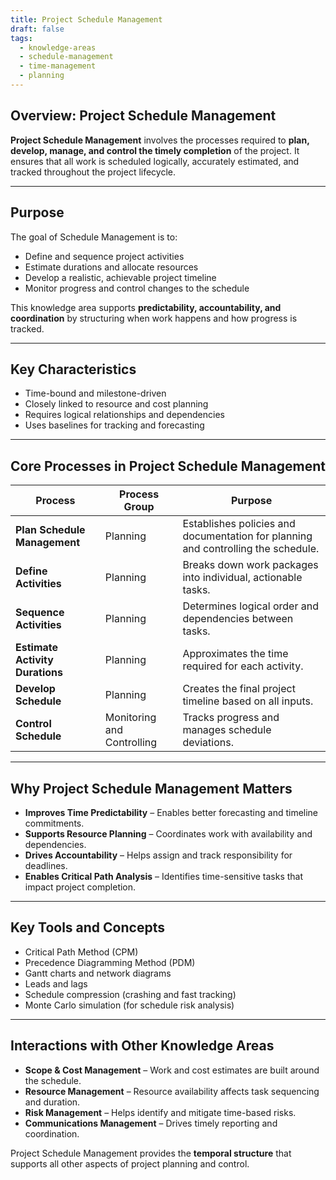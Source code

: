 ```yaml
---
title: Project Schedule Management  
draft: false  
tags:  
  - knowledge-areas  
  - schedule-management  
  - time-management  
  - planning  
---
```


## Overview: Project Schedule Management

**Project Schedule Management** involves the processes required to **plan, develop, manage, and control the timely completion** of the project. It ensures that all work is scheduled logically, accurately estimated, and tracked throughout the project lifecycle.

---

## Purpose

The goal of Schedule Management is to:

- Define and sequence project activities  
- Estimate durations and allocate resources  
- Develop a realistic, achievable project timeline  
- Monitor progress and control changes to the schedule  

This knowledge area supports **predictability, accountability, and coordination** by structuring when work happens and how progress is tracked.

---

## Key Characteristics

- Time-bound and milestone-driven  
- Closely linked to resource and cost planning  
- Requires logical relationships and dependencies  
- Uses baselines for tracking and forecasting

---

## Core Processes in Project Schedule Management

| Process | Process Group | Purpose |
|---------|----------------------------|---------|
| **Plan Schedule Management** | Planning | Establishes policies and documentation for planning and controlling the schedule. |
| **Define Activities** | Planning | Breaks down work packages into individual, actionable tasks. |
| **Sequence Activities** | Planning | Determines logical order and dependencies between tasks. |
| **Estimate Activity Durations** | Planning | Approximates the time required for each activity. |
| **Develop Schedule** | Planning | Creates the final project timeline based on all inputs. |
| **Control Schedule** | Monitoring and Controlling | Tracks progress and manages schedule deviations.

---

## Why Project Schedule Management Matters

- **Improves Time Predictability** – Enables better forecasting and timeline commitments.  
- **Supports Resource Planning** – Coordinates work with availability and dependencies.  
- **Drives Accountability** – Helps assign and track responsibility for deadlines.  
- **Enables Critical Path Analysis** – Identifies time-sensitive tasks that impact project completion.

---

## Key Tools and Concepts

- Critical Path Method (CPM)  
- Precedence Diagramming Method (PDM)  
- Gantt charts and network diagrams  
- Leads and lags  
- Schedule compression (crashing and fast tracking)  
- Monte Carlo simulation (for schedule risk analysis)

---

## Interactions with Other Knowledge Areas

- **Scope & Cost Management** – Work and cost estimates are built around the schedule.  
- **Resource Management** – Resource availability affects task sequencing and duration.  
- **Risk Management** – Helps identify and mitigate time-based risks.  
- **Communications Management** – Drives timely reporting and coordination.

Project Schedule Management provides the **temporal structure** that supports all other aspects of project planning and control.
